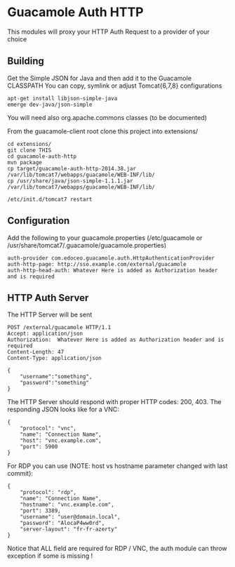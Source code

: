 # Guacamole Auth HTTP

This modules will proxy your HTTP Auth Request to a provider of your choice

## Building

Get the Simple JSON for Java and then add it to the Guacamole CLASSPATH
You can copy, symlink or adjust Tomcat{6,7,8} configurations

	apt-get install libjson-simple-java
	emerge dev-java/json-simple

You will need also  org.apache.commons classes (to be documented)

From the guacamole-client root clone this project into extensions/

	cd extensions/
	git clone THIS
	cd guacamole-auth-http
	mvn package
	cp target/guacamole-auth-http-2014.38.jar /var/lib/tomcat7/webapps/guacamole/WEB-INF/lib/
	cp /usr/share/java/json-simple-1.1.1.jar /var/lib/tomcat7/webapps/guacamole/WEB-INF/lib/

	/etc/init.d/tomcat7 restart

## Configuration

Add the following to your guacamole.properties (/etc/guacamole or /usr/share/tomcat7/.guacamole/guacamole.properties)

	auth-provider com.edoceo.guacamole.auth.HttpAuthenticationProvider
	auth-http-page: http://sso.example.com/external/guacamole
	auth-http-head-auth: Whatever Here is added as Authorization header and is required

## HTTP Auth Server

The HTTP Server will be sent

	POST /external/guacamole HTTP/1.1
	Accept: application/json
	Authorization:  Whatever Here is added as Authorization header and is required
	Content-Length: 47
	Content-Type: application/json

	{
		"username":"something",
		"password":"something"
	}


The HTTP Server should respond with proper HTTP codes: 200, 403.
The responding JSON looks like for a VNC:

	{
		"protocol": "vnc",
		"name": "Connection Name",
		"host": "vnc.example.com",
		"port": 5900
	}

For RDP you can use (NOTE: host vs hostname parameter changed with last commit):

	{
		"protocol": "rdp",
		"name": "Connection Name",
		"hostname": "vnc.example.com",
		"port": 3389,
		"username": "user@domain.local",
		"password": "AlocaP4ww0rd",
		"server-layout": "fr-fr-azerty"
	}

Notice that ALL field are required for RDP / VNC, the auth module can throw exception if some is missing !
